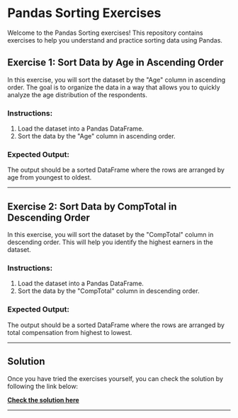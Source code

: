 # Pandas Sorting Exercises

Welcome to the Pandas Sorting exercises! This repository contains exercises to help you understand and practice sorting data using Pandas.

## Exercise 1: Sort Data by Age in Ascending Order

In this exercise, you will sort the dataset by the "Age" column in ascending order. The goal is to organize the data in a way that allows you to quickly analyze the age distribution of the respondents.

### Instructions:
1. Load the dataset into a Pandas DataFrame.
2. Sort the data by the "Age" column in ascending order.

### Expected Output:
The output should be a sorted DataFrame where the rows are arranged by age from youngest to oldest.

---

## Exercise 2: Sort Data by CompTotal in Descending Order

In this exercise, you will sort the dataset by the "CompTotal" column in descending order. This will help you identify the highest earners in the dataset.

### Instructions:
1. Load the dataset into a Pandas DataFrame.
2. Sort the data by the "CompTotal" column in descending order.

### Expected Output:
The output should be a sorted DataFrame where the rows are arranged by total compensation from highest to lowest.

---

## Solution

Once you have tried the exercises yourself, you can check the solution by following the link below:

[**Check the solution here**](https://tinyurl.com/Sorting-solution)

---
